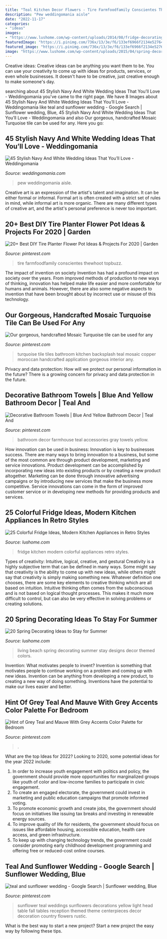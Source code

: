 ```yaml
---
title: "Teal Kitchen Decor Flowers - Tire Farmfoodfamily Conscientes Thewhoot Topbuzz"
description: "Pew weddingomania aisle"
date: "2022-11-17"
categories:
- "ideas"
images:
- "https://www.lushome.com/wp-content/uploads/2014/08/fridge-decorating-modern-kitchen-appliances-12.jpg"
featuredImage: "https://i.pinimg.com/736x/13/3e/f6/133ef6966f2134e52764a19428c6c8d7--turquoise-tiles-turquoise-tile-bathroom.jpg"
featured_image: "https://i.pinimg.com/736x/13/3e/f6/133ef6966f2134e52764a19428c6c8d7--turquoise-tiles-turquoise-tile-bathroom.jpg"
image: "https://www.lushome.com/wp-content/uploads/2015/04/spring-decorating-ideas-room-colors-themed-decor-20.jpg"
---
```



Creative ideas:
Creative ideas can be anything you want them to be. You can use your creativity to come up with ideas for products, services, or even whole businesses. It doesn't have to be creative, just creative enough to make someone's day.

	

		
searching about 45 Stylish Navy And White Wedding Ideas That You’ll Love - Weddingomania you've came to the right page. We have 8 Images about 45 Stylish Navy And White Wedding Ideas That You’ll Love - Weddingomania like teal and sunflower wedding - Google Search | Sunflower wedding, Blue, 45 Stylish Navy And White Wedding Ideas That You’ll Love - Weddingomania and also Our gorgeous, handcrafted Mosaic Turquoise tile can be used for any. Here you go:
		
    
## 45 Stylish Navy And White Wedding Ideas That You’ll Love - Weddingomania

<img loading=lazy src="https://i.weddingomania.com/stylish-navy-and-white-wedding-ideas-that-youll-love-45-500x750.jpg" onerror="this.onerror=null;this.src='https://tse4.mm.bing.net/th?id=OIP.zMueFO_kkrsF0_5o1jUSlQHaLH&amp;pid=15.1';" alt="45 Stylish Navy And White Wedding Ideas That You’ll Love - Weddingomania">

_Source: weddingomania.com_

>pew weddingomania aisle. 

	

Creative art is an expression of the artist's talent and imagination. It can be either formal or informal. Formal art is often created with a strict set of rules in mind, while informal art is more organic. There are many different types of creative art, and the artist's personal preference is never too important.

    
## 20+ Best DIY Tire Planter Flower Pot Ideas &amp; Projects For 2020 | Garden

<img loading=lazy src="https://i.pinimg.com/736x/cd/8c/e0/cd8ce0e77daa75fb416de197e4649b89.jpg" onerror="this.onerror=null;this.src='https://tse1.mm.bing.net/th?id=OIP.Oqcszv9nK_kAMITV1jheCwHaNK&amp;pid=15.1';" alt="20+ Best DIY Tire Planter Flower Pot Ideas &amp; Projects For 2020 | Garden">

_Source: pinterest.com_

>tire farmfoodfamily conscientes thewhoot topbuzz. 

	

The impact of invention on society
Invention has had a profound impact on society over the years. From improved methods of production to new ways of thinking, innovation has helped make life easier and more comfortable for humans and animals. However, there are also some negative aspects to invention that have been brought about by incorrect use or misuse of this technology.

    
## Our Gorgeous, Handcrafted Mosaic Turquoise Tile Can Be Used For Any

<img loading=lazy src="https://i.pinimg.com/736x/13/3e/f6/133ef6966f2134e52764a19428c6c8d7--turquoise-tiles-turquoise-tile-bathroom.jpg" onerror="this.onerror=null;this.src='https://tse3.mm.bing.net/th?id=OIP.XAoYoQ90foqHkHuRTQ8ZjgHaJ7&amp;pid=15.1';" alt="Our gorgeous, handcrafted Mosaic Turquoise tile can be used for any">

_Source: pinterest.com_

>turquoise tile tiles bathroom kitchen backsplash teal mosaic copper moroccan handcrafted application gorgeous interior any. 

	

Privacy and data protection: How will we protect our personal information in the future?
There is a growing concern for privacy and data protection in the future.

    
## Decorative Bathroom Towels | Blue And Yellow Bathroom Decor | Teal And

<img loading=lazy src="https://i.pinimg.com/736x/92/dc/42/92dc4213f5d29bc163f5e3e9da83514a.jpg" onerror="this.onerror=null;this.src='https://tse1.mm.bing.net/th?id=OIP.Ua7GGyeYJegll0R-cz2DqgHaJ3&amp;pid=15.1';" alt="Decorative Bathroom Towels | Blue And Yellow Bathroom Decor | Teal And">

_Source: pinterest.com_

>bathroom decor farmhouse teal accessories gray towels yellow. 

	

How innovation can be used in business:
Innovation is key to businesses success. There are many ways to bring innovation to a business, but some of the most common are through product development, marketing and service innovations. Product development can be accomplished by incorporating new ideas into existing products or by creating a new product altogether. Marketing can be done through innovative advertising campaigns or by introducing new services that make the business more competitive. Service innovations can come in the form of improved customer service or in developing new methods for providing products and services.

    
## 25 Colorful Fridge Ideas, Modern Kitchen Appliances In Retro Styles

<img loading=lazy src="https://www.lushome.com/wp-content/uploads/2014/08/fridge-decorating-modern-kitchen-appliances-12.jpg" onerror="this.onerror=null;this.src='https://tse3.mm.bing.net/th?id=OIP.KOIIF9yvTz6GKqFs1CydQwHaHa&amp;pid=15.1';" alt="25 Colorful Fridge Ideas, Modern Kitchen Appliances in Retro Styles">

_Source: lushome.com_

>fridge kitchen modern colorful appliances retro styles. 

	

Types of creativity: Intuitive, logical, creative, and gestural
Creativity is a highly subjective term that can be defined in many ways. Some might say that creativity is the ability to come up with new ideas, while others might say that creativity is simply making something new. Whatever definition one chooses, there are some key elements to creative thinking which are all based on intuition. Intuitive thinking often comes from the subconscious and is not based on logical thought processes. This makes it much more difficult to control, but can also be very effective in solving problems or creating solutions.

    
## 20 Spring Decorating Ideas To Stay For Summer

<img loading=lazy src="https://www.lushome.com/wp-content/uploads/2015/04/spring-decorating-ideas-room-colors-themed-decor-20.jpg" onerror="this.onerror=null;this.src='https://tse4.mm.bing.net/th?id=OIP.yIR9NLN-xNFYRO38mmDwNAHaJ9&amp;pid=15.1';" alt="20 Spring Decorating Ideas to Stay for Summer">

_Source: lushome.com_

>living beach spring decorating summer stay designs decor themed colors. 

	

Invention: What motivates people to invent?
Invention is something that motivates people to continue working on a problem and coming up with new ideas. Invention can be anything from developing a new product, to creating a new way of doing something. Inventions have the potential to make our lives easier and better.

    
## Hint Of Grey Teal And Mauve With Grey Accents Color Palette For Bedroom

<img loading=lazy src="https://i.pinimg.com/736x/c0/7d/85/c07d85d615ce4616c806242d08d7fbe1.jpg" onerror="this.onerror=null;this.src='https://tse4.mm.bing.net/th?id=OIP.9bUQVq9h0RHEpiWy3oRGYQHaN2&amp;pid=15.1';" alt="Hint of Grey Teal and Mauve With Grey Accents Color Palette for Bedroom">

_Source: pinterest.com_

>. 

	

What are the top Ideas for 2022?
Looking to 2020, some potential ideas for the year 2022 include: 
1) In order to increase youth engagement with politics and policy, the government should provide more opportunities for marginalized groups like youth of color and low-income families to participate in civic engagement. 
2) To create an engaged electorate, the government could invest in marketing and public education campaigns that promote informed voting. 
3) To promote economic growth and create jobs, the government should focus on initiatives like issuing tax breaks and investing in renewable energy sources. 
4) To improve quality of life for residents, the government should focus on issues like affordable housing, accessible education, health care access, and green infrastructure. 
5) To keep up with changing technology trends, the government could consider promoting early childhood development programming and offering free or reduced-cost online courses.

    
## Teal And Sunflower Wedding - Google Search | Sunflower Wedding, Blue

<img loading=lazy src="https://i.pinimg.com/736x/62/94/fb/6294fb9d606d40df97c085e079b85064--sunflower-weddings-teal-and-sunflower-wedding-ideas.jpg" onerror="this.onerror=null;this.src='https://tse2.mm.bing.net/th?id=OIP.5PefgHMWYAzd9bWi4YyFNwHaLH&amp;pid=15.1';" alt="teal and sunflower wedding - Google Search | Sunflower wedding, Blue">

_Source: pinterest.com_

>sunflower teal weddings sunflowers decorations yellow light head table fall tables reception themed theme centerpieces decor decoration country flowers rustic. 

	

What is the best way to start a new project?
Start a new project the easy way by following these tips.

